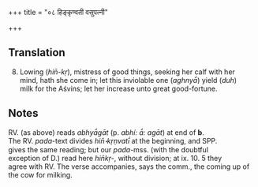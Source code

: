 +++
title = "०८ हिङ्कृण्वती वसुपत्नी"

+++
## Translation
8. Lowing (*hin̄-kṛ*), mistress of good things, seeking her calf with her  
mind, hath she come in; let this inviolable one (*aghnyā́*) yield (*duh*)  
milk for the Aśvins; let her increase unto great good-fortune.

## Notes
RV. (as above) reads *abhyā́gāt* (p. *abhí: ā́: agāt*) at end of **b**.  
The RV. *pada*-text divides *hin̄॰kṛṇvatī́* at the beginning, and SPP.  
gives the same reading; but our *pada*-mss. (with the doubtful  
exception of D.) read here *hin̄kṛ-*, without division; at ix. 10. 5 they  
agree with RV. The verse accompanies, says the comm., the coming up of  
the cow for milking.
